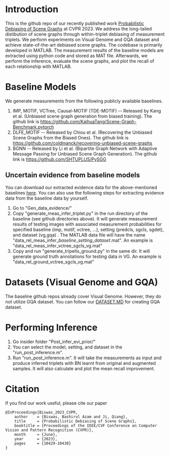 # Introduction

This is the github repo of our recently published work [Probabilistic Debiasing of Scene Graphs](https://openaccess.thecvf.com/content/CVPR2023/html/Biswas_Probabilistic_Debiasing_of_Scene_Graphs_CVPR_2023_paper.html) at CVPR 2023. We address the long-tailed distibution of scene graphs through within-triplet debiasing of measurement triplets. We perform experiments on Visual Genome and GQA dataset and achieve state-of-the-art debiased scene graphs. The codebase is primarily developed in MATLAB. The measurement results of the baseline models are extracted using python code and stored as MAT file. Afterwards, we perform the inference, evaluate the scene graphs, and plot the recall of each relationship with MATLAB. 

# Baseline Models

We generate measurements from the following publicly available baselines.
1. IMP, MOTIF, VCTree, Causal-MOTIF (TDE-MOTIF) -- Released by Kang et al. (Unbiased scene graph generation from biased training). The github link is https://github.com/KaihuaTang/Scene-Graph-Benchmark.pytorch
2. DLFE_MOTIF -- Released by Chiou et al. (Recovering the Unbiased Scene Graphs from the Biased Ones). The github link is https://github.com/coldmanck/recovering-unbiased-scene-graphs
3. BGNN -- Released by Li et al. (Bipartite Graph Network with Adaptive Message Passing for Unbiased Scene Graph Generation). The github link is https://github.com/SHTUPLUS/PySGG


## Uncertain evidence from baseline models

You can download our extracted evidence data for the above-mentioned baselines [here](https://rpi.box.com/s/r0uyi8eyyyj1334dubvfm905mcb92h7p). You can also use the following steps for extracting evidence data from the baseline data by yourself.  

1. Go to "Gen_data_evidence/" 
2. Copy "generate_meas_infer_triplet.py" in the run directory of the baseline (see github directories above). It will generate measurement results of testing images with associated measurement probabilities for specified baseline (imp, motif, vctree, ...), setting (predcls, sgcls, sgdet), and dataset (vg,gqa) . The MATLAB data file will have the name "data_rel_meas_infer_*baseline*\_*setting*\_*dataset*.mat". An example is "data_rel_meas_infer_vctree_sgcls_vg.mat"
3. Copy and run "generate_tripelts_ground.py" in the same dir. It will generate ground truth annotations for testing data in VG. An example is "data_rel_ground_vctree_sgcls_vg.mat" 

# Datasets (Visual Genome and GQA) 
The baseline github repos already cover Visual Genome. However, they do not utilize GQA dataset. You can follow our [DATASET.MD](https://github.com/bashirulazam/within-triplet-debias/blob/main/DATASET.md) for creating GQA dataset. 


<!---# Collecting original samples for learning BN  
## For Visual Genome 
1. Go inside folder "Gen_data_evidence_prior/Gen_data_prior/VG"
2. Run "generate_triplets_training_gt_org.py". It will generate MAT file ("data_rel_ground_training_vg.mat") of GT annotations for VG with the original training samples.

## For GQA
1. Go inside folder "Gen_data_evidence_prior/Gen_data_prior/GQA"
2. Run "generate_triplets_training_gt_org.py". It will generate MAT file ("data_rel_ground_training_GQA.mat") of GT annotations for GQA with the original training samples. 

# Collecting augmented samples for learning BN  
## For Visual Genome
1. Go inside folder "Gen_data_evidence_prior/Gen_data_prior/VG"
2. Run "generate_embeddings_for_triplets_vg.py' to generate embeddings of VG triplets and save as "embeddings_rel_val_vg.mat". 
3. Run "generate_triplets_training_gt_aug_vg.py". It will generate MAT file ("training_data_vg_emb.mat") of GT annotations for VG with the augmented training samples.

## For GQA
1. Go inside folder "Gen_data_evidence_prior/Gen_data_prior/GQA"
2. Run "generate_embeddings_for_triplets_GQA.py' to generate embeddings of GQA triplets and save as ""embeddings_rel_val_GQA.mat" 
3. Run "generate_triplets_training_gt_aug_GQA.py". It will generate MAT file ("training_data_GQA_emb.mat") of GT annotations for GQA with the augmented training samples.


# Learning BN with both original and augmentated samples
1. Go insider folder "Learn_Prior/"
2. Run "run_compute_prior.m" with  _dataset_ = {'vg', 'gqa'} and _method_ = {'org', 'aug'}. This will create four MAT files: (1) BN_priors_org_vg.mat, (2) BN_priors_aug_vg.mat, (3) BN_priors_org_gqa.mat, and (4) BN_priors_aug_gqa.mat. -->

# Performing Inference
1. Go insider folder "Post_infer_evi_prior/"
2. You can select the model, setting, and dataset in the "run_post_inference.m". 
3. Run "run_post_inference.m". It will take the measurements as input and produce inferred triplets with BN learnt from original and augmented samples. It will also calculate and plot the mean recall improvement. 

# Citation
If you find our work useful, please cite our paper

```
@InProceedings{Biswas_2023_CVPR,
    author    = {Biswas, Bashirul Azam and Ji, Qiang},
    title     = {Probabilistic Debiasing of Scene Graphs},
    booktitle = {Proceedings of the IEEE/CVF Conference on Computer Vision and Pattern Recognition (CVPR)},
    month     = {June},
    year      = {2023},
    pages     = {10429-10438}
}

```
